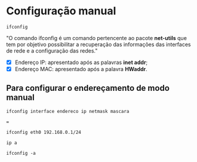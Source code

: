 # **Configuração manual**

````
ifconfig
````

"O comando ifconfig é um comando pertencente ao pacote **net-utils** que tem por objetivo possibilitar a recuperação das informações das interfaces de rede e a configuração das redes."

- [x] Endereço IP: apresentado após as palavras **inet addr**;
- [x] Endereço MAC: apresentado após a palavra **HWaddr**.

## Para configurar o endereçamento de modo manual

````
ifconfig interface endereco ip netmask mascara
````
    =

````
ifconfig eth0 192.168.0.1/24
````

````
ip a
````

````
ifconfig -a
````